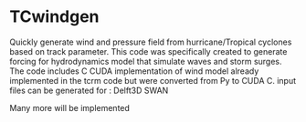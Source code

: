 # TCwindgen
Quickly generate wind and pressure field from hurricane/Tropical cyclones based on track parameter.
This code was specifically created to generate forcing for hydrodynamics model that simulate waves and storm surges.
The code includes C CUDA implementation of wind model already implemented in the tcrm code but were converted from Py to CUDA C.
input files can be generated for :
Delft3D
SWAN

Many more will be implemented
